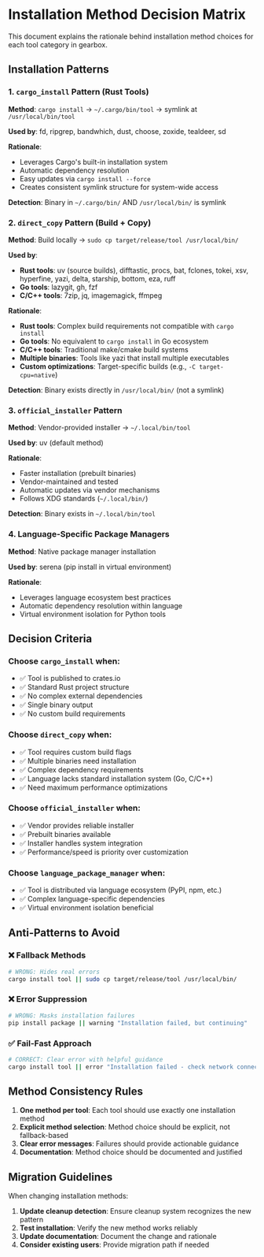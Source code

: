 # Installation Method Decision Matrix

This document explains the rationale behind installation method choices for each tool category in gearbox.

## Installation Patterns

### 1. `cargo_install` Pattern (Rust Tools)
**Method**: `cargo install` → `~/.cargo/bin/tool` → symlink at `/usr/local/bin/tool`

**Used by**: fd, ripgrep, bandwhich, dust, choose, zoxide, tealdeer, sd

**Rationale**: 
- Leverages Cargo's built-in installation system
- Automatic dependency resolution
- Easy updates via `cargo install --force`
- Creates consistent symlink structure for system-wide access

**Detection**: Binary in `~/.cargo/bin/` AND `/usr/local/bin/` is symlink

### 2. `direct_copy` Pattern (Build + Copy)
**Method**: Build locally → `sudo cp target/release/tool /usr/local/bin/`

**Used by**: 
- **Rust tools**: uv (source builds), difftastic, procs, bat, fclones, tokei, xsv, hyperfine, yazi, delta, starship, bottom, eza, ruff
- **Go tools**: lazygit, gh, fzf  
- **C/C++ tools**: 7zip, jq, imagemagick, ffmpeg

**Rationale**:
- **Rust tools**: Complex build requirements not compatible with `cargo install`
- **Go tools**: No equivalent to `cargo install` in Go ecosystem
- **C/C++ tools**: Traditional make/cmake build systems
- **Multiple binaries**: Tools like yazi that install multiple executables
- **Custom optimizations**: Target-specific builds (e.g., `-C target-cpu=native`)

**Detection**: Binary exists directly in `/usr/local/bin/` (not a symlink)

### 3. `official_installer` Pattern
**Method**: Vendor-provided installer → `~/.local/bin/tool`

**Used by**: uv (default method)

**Rationale**:
- Faster installation (prebuilt binaries)
- Vendor-maintained and tested
- Automatic updates via vendor mechanisms
- Follows XDG standards (`~/.local/bin/`)

**Detection**: Binary exists in `~/.local/bin/tool`

### 4. Language-Specific Package Managers
**Method**: Native package manager installation

**Used by**: serena (pip install in virtual environment)

**Rationale**:
- Leverages language ecosystem best practices
- Automatic dependency resolution within language
- Virtual environment isolation for Python tools

## Decision Criteria

### Choose `cargo_install` when:
- ✅ Tool is published to crates.io
- ✅ Standard Rust project structure
- ✅ No complex external dependencies
- ✅ Single binary output
- ✅ No custom build requirements

### Choose `direct_copy` when:
- ✅ Tool requires custom build flags
- ✅ Multiple binaries need installation
- ✅ Complex dependency requirements
- ✅ Language lacks standard installation system (Go, C/C++)
- ✅ Need maximum performance optimizations

### Choose `official_installer` when:
- ✅ Vendor provides reliable installer
- ✅ Prebuilt binaries available
- ✅ Installer handles system integration
- ✅ Performance/speed is priority over customization

### Choose `language_package_manager` when:
- ✅ Tool is distributed via language ecosystem (PyPI, npm, etc.)
- ✅ Complex language-specific dependencies
- ✅ Virtual environment isolation beneficial

## Anti-Patterns to Avoid

### ❌ Fallback Methods
```bash
# WRONG: Hides real errors
cargo install tool || sudo cp target/release/tool /usr/local/bin/
```

### ❌ Error Suppression
```bash
# WRONG: Masks installation failures  
pip install package || warning "Installation failed, but continuing"
```

### ✅ Fail-Fast Approach
```bash
# CORRECT: Clear error with helpful guidance
cargo install tool || error "Installation failed - check network connectivity and Rust toolchain"
```

## Method Consistency Rules

1. **One method per tool**: Each tool should use exactly one installation method
2. **Explicit method selection**: Method choice should be explicit, not fallback-based
3. **Clear error messages**: Failures should provide actionable guidance
4. **Documentation**: Method choice should be documented and justified

## Migration Guidelines

When changing installation methods:

1. **Update cleanup detection**: Ensure cleanup system recognizes the new pattern
2. **Test installation**: Verify the new method works reliably
3. **Update documentation**: Document the change and rationale
4. **Consider existing users**: Provide migration path if needed
